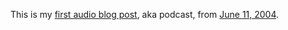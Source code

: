 This is my <a href="https://cyber.harvard.edu/blogs/gems/crimson1/fridayDave.mp3">first audio blog post</a>, aka podcast, from <a href="http://scripting.com/2004/06/11.html">June 11, 2004</a>. 
